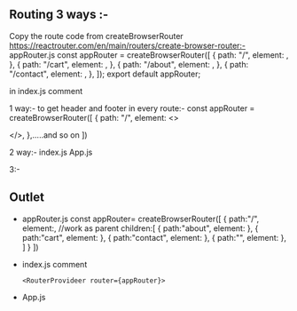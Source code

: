 ## Routing 3 ways :-
Copy the route code from createBrowserRouter  https://reactrouter.com/en/main/routers/create-browser-router:-
    appRouter.js
    const appRouter = createBrowserRouter([
        {
            path: "/",
            element: <Body />,
        },
        {
            path: "/cart",
            element: <Cart />,
        },
        {
            path: "/about",
            element: <About />,
        },
        {
            path: "/contact",
            element: <Contact />,
        },
        ]);
    export default appRouter;

 in index.js <RouterProvider router={appRouter} />
 comment <App/>


 1 way:- to get header and footer in every route:- 
        const appRouter = createBrowserRouter([
        {
            path: "/",
            element: <><Head/><Body /><Footer/></>,
        },.....and so on
        ])

 2 way:- 
        index.js
            <App/>
        App.js
            <Head/>
                <ReactProvider router={appRouter}/>
            <Footer/>
3:-
## Outlet

* appRouter.js
    const appRouter= createBrowserRouter([
        {
        path:"/",
        element:<App/>,         //work as parent
        children:[
            {
                path:"about",
                element:<About/>
            },
            {
                path:"cart",
                element:<Cart/>
            },
            {
                path:"contact",
                element:<Contact/>
            },
            {
                path:"",
                element:<Body/>
            },
        ]
        }
    ])

 *  index.js
        comment <App/>

        <RouterProvideer router={appRouter}>

* App.js
    <Head/>
        <Outlet/>
    <Footer/>

